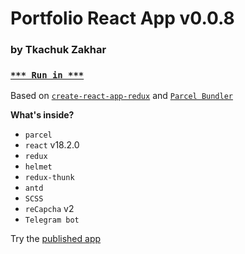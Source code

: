# Portfolio React App v0.0.8

### by Tkachuk Zakhar

### [`*** Run in ***`](https://weblogic.netlify.app/)

Based on [`create-react-app-redux`](https://github.com/notrab/create-react-app-redux) and [`Parcel Bundler`](https://parceljs.org)

**What's inside?**

-   `parcel`
-   `react` v18.2.0
-   `redux`
-   `helmet`
-   `redux-thunk`
-   `antd`
-   `SCSS`
-   `reCapcha` v2
-   `Telegram bot`

Try the [published app](https://weblogic.netlify.app/)
